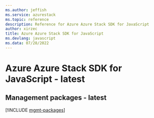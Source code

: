 ```yaml
---
ms.author: jeffish
ms.service: azurestack
ms.topic: reference
description: Reference for Azure Azure Stack SDK for JavaScript
author: xirzec
title: Azure Azure Stack SDK for JavaScript
ms.devlang: javascript
ms.data: 07/28/2022
---
```

# Azure Azure Stack SDK for JavaScript - latest

## Management packages - latest
[!INCLUDE [mgmt-packages](azure-stack-mgmt-index.md)]